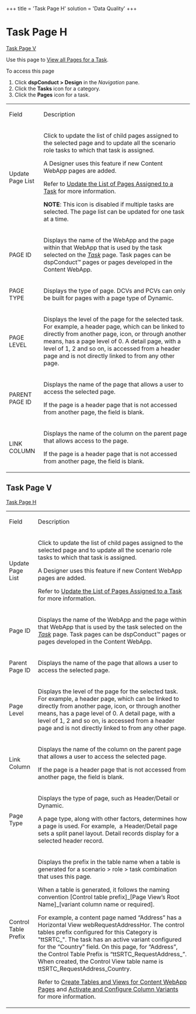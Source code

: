 +++
title = 'Task Page H'
solution = 'Data Quality'
+++

# Task Page H

[Task Page V](Task_Page_H.htm#Task_Page_V)

<div class="use">

Use this page to [View all Pages for a
Task](../Use_Cases/View_all_Pages_for_a_Task.htm).

</div>

To access this page

1.  Click <span style="font-weight: bold;">dspConduct \> Design</span>
    in the <span style="font-style: italic;">Navigation</span> pane.
2.  Click the <span style="font-weight: bold;">Tasks</span> icon for a
    category.
3.  Click the <span style="font-weight: bold;">Pages</span> icon for a
    task.

<table>
<tbody>
<tr class="odd">
<td><p>Field</p></td>
<td><p>Description</p></td>
</tr>
<tr class="even">
<td><p>Update Page List</p></td>
<td><p>Click to update the list of child pages assigned to the selected page and to update all the scenario role tasks to which that task is assigned.</p>
<p>A Designer uses this feature if new Content WebApp pages are added.</p>
<p>Refer to <a href="../Use_Cases/Update_the_List_of_Pages_Assigned_to_a_Task.htm">Update the List of Pages Assigned to a Task</a> for more information.</p>
<p><strong>NOTE</strong>: This icon is disabled if multiple tasks are selected. The page list can be updated for one task at a time.</p></td>
</tr>
<tr class="odd">
<td><p>PAGE ID</p></td>
<td><p>Displays the name of the WebApp and the page within that WebApp that is used by the task selected on the <span style="font-style: italic;"><a href="Task_H.htm">Task</a></span> page. Task pages can be dspConduct™ pages or pages developed in the Content WebApp.</p></td>
</tr>
<tr class="even">
<td><p>PAGE TYPE</p></td>
<td><p>Displays the type of page. DCVs and PCVs can only be built for pages with a page type of Dynamic.</p></td>
</tr>
<tr class="odd">
<td><p>PAGE LEVEL</p></td>
<td><p>Displays the level of the page for the selected task. For example, a header page, which can be linked to directly from another page, icon, or through another means, has a page level of 0. A detail page, with a level of 1, 2 and so on, is accessed from a header page and is not directly linked to from any other page.</p></td>
</tr>
<tr class="even">
<td><p>PARENT PAGE ID</p></td>
<td><p>Displays the name of the page that allows a user to access the selected page.</p>
<p>If the page is a header page that is not accessed from another page, the field is blank.</p></td>
</tr>
<tr class="odd">
<td><p>LINK COLUMN</p></td>
<td><p>Displays the name of the column on the parent page that allows access to the page.</p>
<p>If the page is a header page that is not accessed from another page, the field is blank.</p></td>
</tr>
</tbody>
</table>

## <span id="Task_Page_V"></span>Task Page V

[Task Page H](Task_Page_H.htm)

<table>
<tbody>
<tr class="odd">
<td><p>Field</p></td>
<td><p>Description</p></td>
</tr>
<tr class="even">
<td><p>Update Page List</p></td>
<td><p>Click to update the list of child pages assigned to the selected page and to update all the scenario role tasks to which that task is assigned.</p>
<p>A Designer uses this feature if new Content WebApp pages are added.</p>
<p>Refer to <a href="../Use_Cases/Update_the_List_of_Pages_Assigned_to_a_Task.htm">Update the List of Pages Assigned to a Task</a> for more information.</p></td>
</tr>
<tr class="odd">
<td><p>Page ID</p></td>
<td><p>Displays the name of the WebApp and the page within that WebApp that is used by the task selected on the <span style="font-style: italic;"><a href="Task_H.htm">Task</a></span> page. Task pages can be dspConduct™ pages or pages developed in the Content WebApp.</p></td>
</tr>
<tr class="even">
<td><p>Parent Page ID</p></td>
<td><p>Displays the name of the page that allows a user to access the selected page.</p></td>
</tr>
<tr class="odd">
<td><p>Page Level</p></td>
<td><p>Displays the level of the page for the selected task. For example, a header page, which can be linked to directly from another page, icon, or through another means, has a page level of 0. A detail page, with a level of 1, 2 and so on, is accessed from a header page and is not directly linked to from any other page.</p></td>
</tr>
<tr class="even">
<td><p>Link Column</p></td>
<td><p>Displays the name of the column on the parent page that allows a user to access the selected page.</p>
<p>If the page is a header page that is not accessed from another page, the field is blank.</p></td>
</tr>
<tr class="odd">
<td><p>Page Type</p></td>
<td><p>Displays the type of page, such as Header/Detail or Dynamic.</p>
<p>A page type, along with other factors, determines how a page is used. For example,  a Header/Detail page sets a split panel layout. Detail records display for a selected header record.</p></td>
</tr>
<tr class="even">
<td><p>Control Table Prefix</p></td>
<td><p>Displays the prefix in the table name when a table is generated for a scenario &gt; role &gt; task combination that uses this page.</p>
<p>When a table is generated, it follows the naming convention [Control table prefix]_[Page View’s Root Name]_[variant column name or required].</p>
<p>For example, a content page named “Address” has a Horizontal View webRequestAddressHor. The control tables prefix configured for this Category is &quot;ttSRTC_&quot;. The task has an active variant configured for the “Country” field. On this page, for “Address”, the Control Table Prefix is “ttSRTC_RequestAddress_”. When created, the Control View table name is ttSRTC_RequestAddress_Country.</p>
<p>Refer to <a href="../Use_Cases/Create_Tables_and_Views_for_Content_WebApp_Pages_Overview.htm">Create Tables and Views for Content WebApp Pages</a> and <a href="../Use_Cases/Activate_Configure_Column_Variants.htm">Activate and Configure Column Variants</a> for more information.</p></td>
</tr>
</tbody>
</table>
